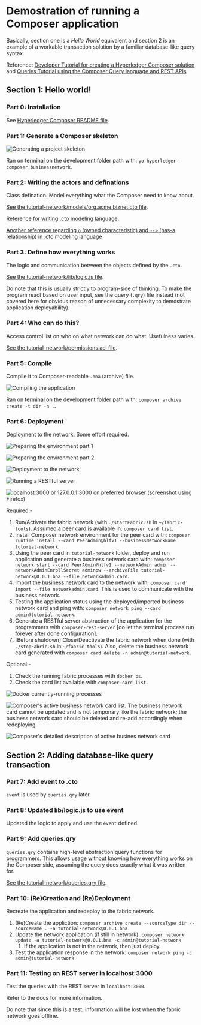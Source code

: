 <!--internal link-->
[HC]: /etc/notes/HyperledgerComposer/README.md "Hyperledger Composer README file"

<!--img-->
[img1]: ./img/1.png "Generating a project skeleton"
[img2]: ./img/2.png "Compiling the application"
[img3]: ./img/3.png "Preparing the environment part 1"
[img4]: ./img/4.png "Preparing the environment part 2"
[img5]: ./img/5.png "Deployment to the network"
[img6]: ./img/6.png "Running a RESTful server"
[img7]: ./img/7.png "Docker currently-running processes"
[img8]: ./img/8.png "Composer's active business network card list. The business network card cannot be updated and is not temponary like the fabric network; the business network card should be deleted and re-add accordingly when redeploying"
[img9]: ./img/9.png "Composer's detailed description of active busines network card"
[rest_server]: ./img/rest_server.png "localhost:3000 or 127.0.0.1:3000 on preferred browser (screenshot using Firefox)"

# Demostration of running a Composer application

Basically, section one is a _Hello World_ equivalent and section 2 is an example of a workable transaction solution by a familiar database-like query syntax. 

Reference: [Developer Tutorial for creating a Hyperledger Composer solution](https://hyperledger.github.io/composer/tutorials/developer-tutorial.html "Developer Tutorial for creating a Hyperledger Composer solution") and [Queries Tutorial using the Composer Query language and REST APIs](https://hyperledger.github.io/composer/tutorials/queries.html "Queries Tutorial using the Composer Query language and REST APIs")

## Section 1: Hello world!

### Part 0: Installation

See [Hyperledger Composer README file][HC].

### Part 1: Generate a Composer skeleton

![][img1]

Ran on terminal on the development folder path with: `yo hyperledger-composer:businessnetwork`.

### Part 2: Writing the actors and definations

Class defination. Model everything what the Composer need to know about.

[See the tutorial-network/models/org.acme.biznet.cto file](./tutorial-network/models/org.acme.biznet.cto).

[Reference for writing .cto modeling language](https://hyperledger.github.io/composer/reference/cto_language.html).

[Another reference regarding `o` (owned characteristic) and `-->` (has-a relationship) in .cto modeling language](https://stackoverflow.com/a/44410656)

### Part 3: Define how everything works

The logic and communication between the objects defined by the `.cto`.

[See the tutorial-network/lib/logic.js file](./tutorial-network/lib/logic.js).

Do note that this is usually strictly to program-side of thinking. To make the program react based on user input, see the query (`.qry`) file instead (not covered here for obvious reason of unnecessary complexity to demostrate application deployability).

### Part 4: Who can do this?

Access control list on who on what network can do what. Usefulness varies.

[See the tutorial-network/permissions.acl file](./tutorial-network/permissions.acl).

### Part 5: Compile

Compile it to Composer-readable `.bna` (archive) file.

![][img2]

Ran on terminal on the development folder path with: `composer archive create -t dir -n .`.

### Part 6: Deployment

Deployment to the network. Some effort required.

![][img3]

![][img4]

![][img5]

![][img6]

![][rest_server]

Required:-

1. Run/Activate the fabric network (with `./startFabric.sh` in `~/fabric-tools`). Assumed a peer card is available in: `composer card list`.
1. Install Composer network environment for the peer card with: `composer runtime install --card PeerAdmin@hlfv1 --businessNetworkName tutorial-network`.
1. Using the peer card in `tutorial-network` folder, deploy and run application and generate a business network card with: `composer network start --card PeerAdmin@hlfv1 --networkAdmin admin --networkAdminEnrollSecret adminpw --archiveFile tutorial-network@0.0.1.bna --file networkadmin.card`.
1. Import the business network card to the network with: `composer card import --file networkadmin.card`. This is used to communicate with the business network.
1. Testing the application status using the deployed/imported business network card and ping with: `composer network ping --card admin@tutorial-network`.
1. Generate a RESTful server abstraction of the application for the programmers with `composer-rest-server` [do let the terminal process run forever after done configuration].
1. [Before shutdown] Close/Deactivate the fabric network when done (with `./stopFabric.sh` in `~/fabric-tools`). Also, delete the business network card generated with `composer card delete -n admin@tutorial-network`.

Optional:-

1. Check the running fabric processes with `docker ps`.
1. Check the card list available with `composer card list`.

![][img7]

![][img8]

![][img9]

## Section 2: Adding database-like query transaction

### Part 7: Add event to .cto

`event` is used by `queries.qry` later.

### Part 8: Updated lib/logic.js to use event

Updated the logic to apply and use the `event` defined.

### Part 9: Add queries.qry

`queries.qry` contains high-level abstraction query functions for programmers. This allows usage without knowing how everything works on the Composer side, assuming the query does exactly what it was written for.

[See the tutorial-network/queries.qry file](./tutorial-network/queries.qry).

### Part 10: (Re)Creation and (Re)Deployment

Recreate the application and redeploy to the fabric network.

1. (Re)Create the appliction: `composer archive create --sourceType dir --sourceName . -a tutorial-network@0.0.1.bna`
1. Update the network application (if still in network): `composer network update -a tutorial-network@0.0.1.bna -c admin@tutorial-network`
   1. If the application is not in the network, then just deploy.
1. Test the application response in the network: `composer network ping -c admin@tutorial-network`

### Part 11: Testing on REST server in localhost:3000

Test the queries with the REST server in `localhost:3000`.

Refer to the docs for more information.

Do note that since this is a test, information will be lost when the fabric network goes offline.
